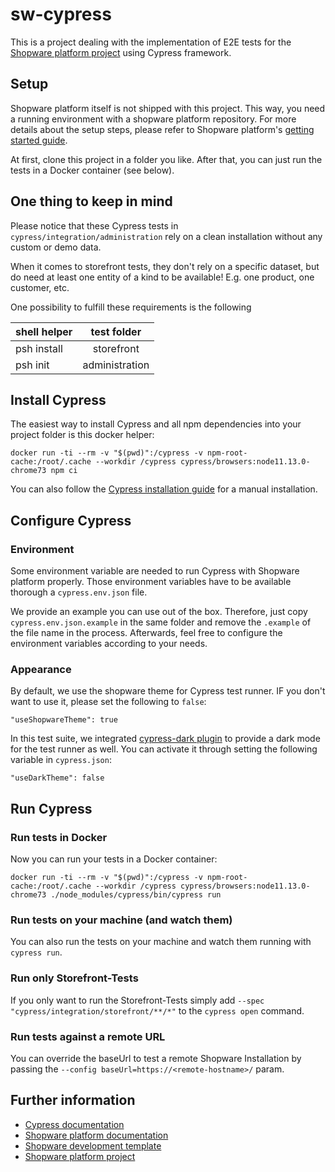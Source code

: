 # sw-cypress

This is a project dealing with the implementation of E2E tests for the [Shopware platform project](https://github.com/shopware/platform) using Cypress framework.

## Setup
Shopware platform itself is not shipped with this project. This way, you need a running environment with a shopware platform repository. For more details about the setup steps, please refer to Shopware platform's [getting started guide](https://docs.shopware.com/en/shopware-platform-dev-en/getting-started).

At first, clone this project in a folder you like. After that, you can just run the tests in a Docker container (see below).

## One thing to keep in mind

Please notice that these Cypress tests in `cypress/integration/administration` rely on a clean installation without any custom or demo data. 

When it comes to storefront tests, they don't rely on a specific dataset, but do need at least one entity of a kind to be available! E.g. one product, one customer, etc.

One possibility to fulfill these requirements is the following

| shell helper | test folder    |
| ------------ |:--------------:|
| psh install  | storefront     |
| psh init     | administration |

## Install Cypress

The easiest way to install Cypress and all npm dependencies into your project folder is this docker helper:

```
docker run -ti --rm -v "$(pwd)":/cypress -v npm-root-cache:/root/.cache --workdir /cypress cypress/browsers:node11.13.0-chrome73 npm ci
```

You can also follow the [Cypress installation guide](https://docs.cypress.io/guides/getting-started/installing-cypress.html) for a manual installation. 

## Configure Cypress

### Environment 
Some environment variable are needed to run Cypress with Shopware platform properly. Those environment variables have
to be available thorough a `cypress.env.json` file. 

We provide an example you can use out of the box. 
Therefore, just copy `cypress.env.json.example` in the same folder and remove the `.example` of the file name in the 
process. Afterwards, feel free to configure the environment variables according to your needs. 

### Appearance
By default, we use the shopware theme for Cypress test runner. IF you don't want to use it, please set the following to `false`:
```
"useShopwareTheme": true
```

In this test suite, we integrated [cypress-dark plugin](https://github.com/bahmutov/cypress-dark) 
to provide a dark mode for the test runner as well. You can activate it through setting the following variable in `cypress.json`:
```
"useDarkTheme": false
```

## Run Cypress

### Run tests in Docker

Now you can run your tests in a Docker container:

```
docker run -ti --rm -v "$(pwd)":/cypress -v npm-root-cache:/root/.cache --workdir /cypress cypress/browsers:node11.13.0-chrome73 ./node_modules/cypress/bin/cypress run
```

### Run tests on your machine (and watch them)

You can also run the tests on your machine and watch them running with `cypress run`.


### Run only Storefront-Tests

If you only want to run the Storefront-Tests simply add `--spec "cypress/integration/storefront/**/*"` to the `cypress open` command.

### Run tests against a remote URL

You can override the baseUrl to test a remote Shopware Installation by passing the `--config baseUrl=https://<remote-hostname>/` param.

## Further information

* [Cypress documentation](https://docs.cypress.io/guides/overview/why-cypress.html)
* [Shopware platform documentation](https://docs.shopware.com/en/shopware-platform-dev-en)
* [Shopware development template](https://github.com/shopware/development)
* [Shopware platform project](https://github.com/shopware/platform) 
